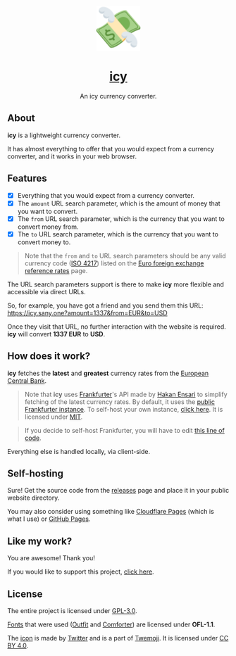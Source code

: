 <div align='center'>
<img src='icon.svg' alt='icon' height='100' />

# [icy](https://icy.sany.one)
An icy currency converter.
</div>

## About
**icy** is a lightweight currency converter.

It has almost everything to offer that you would expect from a currency converter, and it works in your web browser.

## Features
- [x] Everything that you would expect from a currency converter.
- [x] The `amount` URL search parameter, which is the amount of money that you want to convert.
- [x] The `from` URL search parameter, which is the currency that you want to convert money from.
- [x] The `to` URL search parameter, which is the currency that you want to convert money to.

> Note that the `from` and `to` URL search parameters should be any valid currency code ([ISO 4217](https://en.wikipedia.org/wiki/ISO_4217)) listed on the [Euro foreign exchange reference rates](https://www.ecb.europa.eu/stats/policy_and_exchange_rates/euro_reference_exchange_rates/html/index.en.html) page.

The URL search parameters support is there to make **icy** more flexible and accessible via direct URLs.

So, for example, you have got a friend and you send them this URL: https://icy.sany.one?amount=1337&from=EUR&to=USD

Once they visit that URL, no further interaction with the website is required. **icy** will convert **1337 EUR** to **USD**.

## How does it work?
**icy** fetches the **latest** and **greatest** currency rates from the [European Central Bank](https://www.ecb.europa.eu/stats/policy_and_exchange_rates/euro_reference_exchange_rates/html/index.en.html).

> Note that **icy** uses [Frankfurter](https://github.com/hakanensari/frankfurter)'s API made by [Hakan Ensari](https://github.com/hakanensari) to simplify fetching of the latest currency rates. By default, it uses the [public Frankfurter instance](). To self-host your own instance, [click here](https://github.com/hakanensari/frankfurter#deployment). It is licensed under [MIT](https://github.com/hakanensari/frankfurter/blob/master/LICENSE).

> If you decide to self-host Frankfurter, you will have to edit [this line of code](https://github.com/often/icy/blob/main/main.js#L8).

Everything else is handled locally, via client-side.

## Self-hosting
Sure! Get the source code from the [releases](https://github.com/often/icy/releases) page and place it in your public website directory.

You may also consider using something like [Cloudflare Pages](https://pages.cloudflare.com) (which is what I use) or [GitHub Pages](https://pages.github.com).

## Like my work?
You are awesome! Thank you!

If you would like to support this project, [click here](SUPPORT.md).

## License
The entire project is licensed under [GPL-3.0](LICENSE).

[Fonts](fonts) that were used ([Outfit](fonts/Outfit) and [Comforter](fonts/Comforter)) are licensed under **OFL-1.1**.

The [icon](icon.svg) is made by [Twitter](https://github.com/twitter) and is a part of [Twemoji](https://github.com/twitter/twemoji). It is licensed under [CC BY 4.0](https://creativecommons.org/licenses/by/4.0/).
